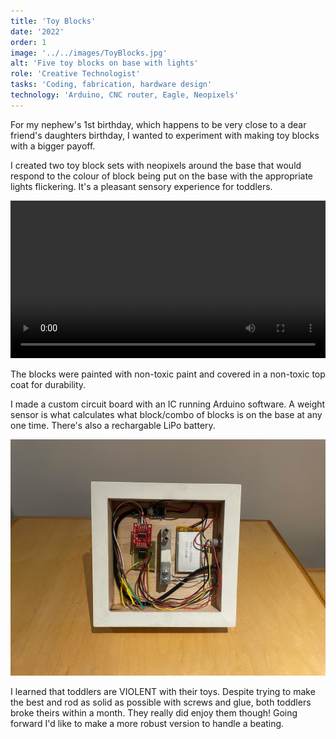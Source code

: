 ```yaml
---
title: 'Toy Blocks'
date: '2022'
order: 1
image: '../../images/ToyBlocks.jpg'
alt: 'Five toy blocks on base with lights'
role: 'Creative Technologist'
tasks: 'Coding, fabrication, hardware design'
technology: 'Arduino, CNC router, Eagle, Neopixels'
---
```


For my nephew's 1st birthday, which happens to be very close to a dear friend's daughters birthday, I wanted to experiment with making toy blocks with a bigger payoff.

I created two toy block sets with neopixels around the base that would respond to the colour of block being put on the base with the appropriate lights flickering. It's a pleasant sensory experience for toddlers.

<video width="100%" height="auto" controls>
  <source src="../../videos/BlocksDemo.webm" type="video/webm">
  <source src="../../videos/BlocksDemo.mp4" type="video/mp4">
</video>

The blocks were painted with non-toxic paint and covered in a non-toxic top coat for durability.

I made a custom circuit board with an IC running Arduino software. A weight sensor is what calculates what block/combo of blocks is on the base at any one time. There's also a rechargable LiPo battery.

![Custom circuit design in bottom of toy base](../../images/ToyBlocks_CircuitBoard.jpg)

I learned that toddlers are VIOLENT with their toys. Despite trying to make the best and rod as solid as possible with screws and glue, both toddlers broke theirs within a month. They really did enjoy them though! Going forward I'd like to make a more robust version to handle a beating.

<br />
